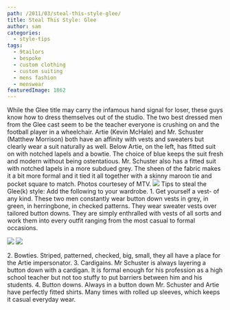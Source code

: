 ```yaml
---
path: /2011/03/steal-this-style-glee/
title: Steal This Style: Glee
author: sam
categories: 
  - style-tips
tags: 
  - 9tailors
  - bespoke
  - custom clothing
  - custom suiting
  - mens fashion
  - menswear
featuredImage: 1862
---
```

While the Glee title may carry the infamous hand signal for loser, these guys know how to dress themselves out of the studio. The two best dressed men from the Glee cast seem to be the teacher everyone is crushing on and the football player in a wheelchair. Artie (Kevin McHale) and Mr. Schuster (Matthew Morrison) both have an affinity with vests and sweaters but clearly wear a suit naturally as well. Below Artie, on the left, has fitted suit on with notched lapels and a bowtie. The choice of blue keeps the suit fresh and modern without being ostentatious. Mr. Schuster also has a fitted suit with notched lapels in a more subdued grey. The sheen of the fabric makes it a bit more formal and it tied it all together with a skinny maroon tie and pocket square to match. Photos courtesey of MTV. [![](http://2.bp.blogspot.com/-uBDACdNp4Xc/TX_FRPzYJAI/AAAAAAAAAHA/7oCSPx2gE_w/s400/glee-kevin-mchale-matthew-morrison.jpg)](http://2.bp.blogspot.com/-uBDACdNp4Xc/TX_FRPzYJAI/AAAAAAAAAHA/7oCSPx2gE_w/s1600/glee-kevin-mchale-matthew-morrison.jpg) Tips to steal the Glee(k) style: Add the following to your wardrobe. 1. Get yourself a vest- of any kind. These two men constantly wear button down vests in grey, in green, in herringbone, in checked patterns. They wear sweater vests over tailored button downs. They are simply enthralled with vests of all sorts and work them into every outfit ranging from the most casual to formal occasions.

[![](http://2.bp.blogspot.com/-BqTS4MUS7ng/TX_dQ189EAI/AAAAAAAAAHg/X04SsMikVuQ/s320/Glee%252BScreening%252BE_ay5crOpR0l.jpg)](http://2.bp.blogspot.com/-BqTS4MUS7ng/TX_dQ189EAI/AAAAAAAAAHg/X04SsMikVuQ/s1600/Glee%252BScreening%252BE_ay5crOpR0l.jpg) [![](http://4.bp.blogspot.com/-4j890G3OWiA/TX_dLJ8qcJI/AAAAAAAAAHY/Z40JvIqdL4I/s320/matthew-morrison%252Bvest%252Bglee.jpg)](http://4.bp.blogspot.com/-4j890G3OWiA/TX_dLJ8qcJI/AAAAAAAAAHY/Z40JvIqdL4I/s1600/matthew-morrison%252Bvest%252Bglee.jpg)

2\. Bowties. Striped, patterned, checked, big, small, they all have a place for the Artie impersonator. 3. Cardigains. Mr Schuster is always layering a button down with a cardigan. It is formal enough for his profession as a high school teacher but not too stuffy to put barriers between him and his students. 4. Button downs. Always in a button down Mr. Schuster and Artie have perfectly fitted shirts. Many times with rolled up sleeves, which keeps it casual everyday wear.